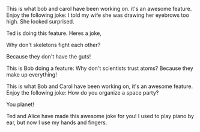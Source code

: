 This is what bob and carol have been working on. it's an awesome feature. Enjoy the following joke:
I told my wife she was drawing her eyebrows too high. She looked surprised.

Ted is doing this feature. Heres a joke,  

Why don't skeletons fight each other?

Because they don't have the guts!

This is Bob doing a feature:
Why don't scientists trust atoms? Because they make up everything!

This is what Bob and Carol have been working on, it's an awesome feature. Enjoy the following joke:
How do you organize a space party?

You planet!

Ted and Alice have made this awesome joke for you!
I used to play piano by ear, but now I use my hands and fingers.